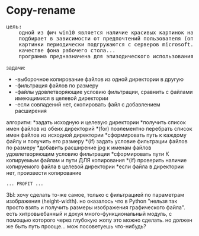 # Copy-rename

<p><pre>
цель:
	одной из фич win10 является наличие красивых картинок на экране ожидания, которые система
	подбирает в зависимости от предпочтений пользователя (опция "вам понравилось увиденное?").
	картинки периодически подгружаются с серверов microsoft. почему бы не использовать их в
	качестве фона рабочего стола...
	программа предназначена для эпизодического использования, по мере подгружения новых картинок.
</pre></p>

<p>задачи:
<ul>	<li>-выборочное копирование файлов из одной директории в другую</li>
	<li>-фильтрация файлов по размеру</li>
	<li>-файлы удовлетворяющие условию фильтрации, сравнить с файлами имеющимися в целевой директории</li>
	<li>-если совпадений нет, скопировать файл с добавлением расширения</li>
</ul>
</p>

<p>
алгоритм:
	*задать исходную и целевую директории
	*получить список имен файлов из обеих директорий
	*(for) поэлементно перебрать список имен файлов из исходной директории
		*сформировать путь к каждому файлу и получить его размеру
			*(if) задать условие фильтрации файлов по размеру
				*добавить расширение jpg к именам файлов удовлетворяющим условию фильтрации
				*сформировать пути К копируемым файлам и пути ДЛЯ копирования
				*(if) проверить наличие копируемого файла в целевой директории
					*если файла в директории нет, произвести копирование
</p>

	... PROFIT ...

	
ЗЫ: хочу сделать то-же самое, только с фильтрацией по параметрам изображения (height-width). но оказалось что в Python "нельзя так просто взять и получить размеры изображения графического файла". есть хитровыебанный и дохуя много-функциональный модуль, с помощью которого через глубокую жопу это можно сделать. но должен же быть путь прооще... мож посоветуешь что-нибудь?
